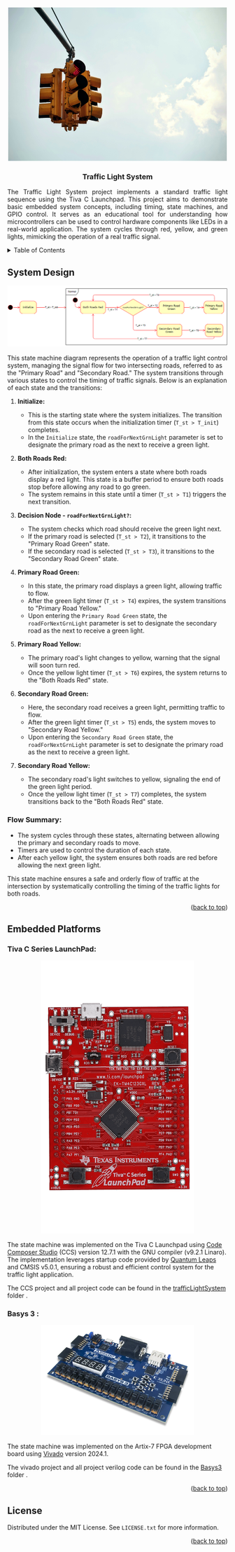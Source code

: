 <!-- 
*** This file was adapted from Best-README-Template by [othneildrew] (https://github.com/othneildrew/Best-README-Template)
*** Licensed under the MIT License
-->

<a id="readme-top"></a>


<!-- PROJECT SHIELDS -->
<!--
*** I'm using markdown "reference style" links for readability.
*** Reference links are enclosed in brackets [ ] instead of parentheses ( ).
*** See the bottom of this document for the declaration of the reference variables
*** for contributors-url, forks-url, etc. This is an optional, concise syntax you may use.
*** https://www.markdownguide.org/basic-syntax/#reference-style-links
-->

<!-- PROJECT LOGO -->
<br />
<div align="center">
  <a >
    <img src="images/trafficLight_logo.jpg" alt="Traffic Light Image" width="500" height="350">
  </a>

  <h3 align="center">Traffic Light System</h3>

  <p align="justify">
    The Traffic Light System project implements a standard traffic light sequence using the Tiva C Launchpad. This project aims to demonstrate basic embedded system concepts, including timing, state machines, and GPIO control. It serves as an educational tool for understanding how microcontrollers can be used to control hardware components like LEDs in a real-world application. The system cycles through red, yellow, and green lights, mimicking the operation of a real traffic signal.
    <br />
  </p>
</div>



<!-- TABLE OF CONTENTS -->
<details>
  <summary>Table of Contents</summary>
  <ol>
    <li>
      <a href="#system-design">System Design</a>
    </li>
    <li>
      <a href="#embedded-platforms">Embedded Platforms</a>
      <ul>
        <li><a href="#tiva-c-series-launchpad">Tiva C Series LaunchPad</a></li>
      </ul>
    </li>
    <li><a href="#license">License</a></li>
  </ol>
</details>



<!-- System Design -->
## System Design

<div align="center">
<a >
    <img src="images/trafficLight_stateMachinev100.png" alt="Traffic Light State Machine">
</a>
</div>

This state machine diagram represents the operation of a traffic light control system, managing the signal flow for two intersecting roads, referred to as the "Primary Road" and "Secondary Road." The system transitions through various states to control the timing of traffic signals. Below is an explanation of each state and the transitions:

1. **Initialize:**
   - This is the starting state where the system initializes. The transition from this state occurs when the initialization timer (`T_st > T_init`) completes.
   - In the `Initialize` state, the `roadForNextGrnLight` parameter is set to designate the primary road as the next to receive a green light.

2. **Both Roads Red:**
   - After initialization, the system enters a state where both roads display a red light. This state is a buffer period to ensure both roads stop before allowing any road to go green.
   - The system remains in this state until a timer (`T_st > T1`) triggers the next transition.

3. **Decision Node - `roadForNextGrnLight?`:**
   - The system checks which road should receive the green light next.
   - If the primary road is selected (`T_st > T2`), it transitions to the "Primary Road Green" state.
   - If the secondary road is selected (`T_st > T3`), it transitions to the "Secondary Road Green" state.

4. **Primary Road Green:**
   - In this state, the primary road displays a green light, allowing traffic to flow.
   - After the green light timer (`T_st > T4`) expires, the system transitions to "Primary Road Yellow."
   - Upon entering the `Primary Road Green` state, the `roadForNextGrnLight` parameter is set to designate the secondary road as the next to receive a green light.

5. **Primary Road Yellow:**
   - The primary road's light changes to yellow, warning that the signal will soon turn red.
   - Once the yellow light timer (`T_st > T6`) expires, the system returns to the "Both Roads Red" state.

6. **Secondary Road Green:**
   - Here, the secondary road receives a green light, permitting traffic to flow.
   - After the green light timer (`T_st > T5`) ends, the system moves to "Secondary Road Yellow."
   - Upon entering the `Secondary Road Green` state, the `roadForNextGrnLight` parameter is set to designate the primary road as the next to receive a green light.

7. **Secondary Road Yellow:**
   - The secondary road's light switches to yellow, signaling the end of the green light period.
   - Once the yellow light timer (`T_st > T7`) completes, the system transitions back to the "Both Roads Red" state.

### Flow Summary:
- The system cycles through these states, alternating between allowing the primary and secondary roads to move.
- Timers are used to control the duration of each state.
- After each yellow light, the system ensures both roads are red before allowing the next green light.

This state machine ensures a safe and orderly flow of traffic at the intersection by systematically controlling the timing of the traffic lights for both roads.

<p align="right">(<a href="#readme-top">back to top</a>)</p>

## Embedded Platforms

### Tiva C Series LaunchPad:

<div align="center">
<a >
    <img src="images/ek-tm4c123gxl-top.png" alt="Tiva C Series LaunchPad Board" width="350 height="350">
</a>
</div>

The state machine was implemented on the Tiva C Launchpad using [Code Composer Studio](https://www.ti.com/tool/CCSTUDIO) (CCS) version 12.7.1 with the GNU compiler (v9.2.1 Linaro). The implementation leverages startup code provided by [Quantum Leaps](https://www.state-machine.com/video-course) and CMSIS v5.0.1, ensuring a robust and efficient control system for the traffic light application.

The CCS project and all project code can be found in the [trafficLightSystem](./Tiva_C_Launchpad/trafficLightSystem/) folder .

### Basys 3 :

<div align="center">
<a >
    <img src="images/basys3.png" alt="Basys3 FPGA Development Board" width="350 height="350">
</a>
</div>

The state machine was implemented on the Artix-7 FPGA development board using [Vivado](https://www.xilinx.com/products/design-tools/vivado.html) version 2024.1.

The vivado project and all project verilog code can be found in the [Basys3](./Basys3) folder .


<p align="right">(<a href="#readme-top">back to top</a>)</p>

<!-- LICENSE -->
## License

Distributed under the MIT License. See `LICENSE.txt` for more information.

<p align="right">(<a href="#readme-top">back to top</a>)</p>

<!-- MARKDOWN LINKS & IMAGES -->
<!-- https://www.markdownguide.org/basic-syntax/#reference-style-links -->
[contributors-shield]: https://img.shields.io/github/contributors/othneildrew/Best-README-Template.svg?style=for-the-badge
[contributors-url]: https://github.com/othneildrew/Best-README-Template/graphs/contributors
[forks-shield]: https://img.shields.io/github/forks/othneildrew/Best-README-Template.svg?style=for-the-badge
[forks-url]: https://github.com/othneildrew/Best-README-Template/network/members
[stars-shield]: https://img.shields.io/github/stars/othneildrew/Best-README-Template.svg?style=for-the-badge
[stars-url]: https://github.com/othneildrew/Best-README-Template/stargazers
[issues-shield]: https://img.shields.io/github/issues/othneildrew/Best-README-Template.svg?style=for-the-badge
[issues-url]: https://github.com/othneildrew/Best-README-Template/issues
[license-shield]: https://img.shields.io/github/license/othneildrew/Best-README-Template.svg?style=for-the-badge
[license-url]: https://github.com/othneildrew/Best-README-Template/blob/master/LICENSE.txt
[linkedin-shield]: https://i.sstatic.net/gVE0j.png
[linkedin-url]: www.linkedin.com/in/munadirahmed
[product-screenshot]: images/screenshot.png
[Next.js]: https://img.shields.io/badge/next.js-000000?style=for-the-badge&logo=nextdotjs&logoColor=white
[Next-url]: https://nextjs.org/
[React.js]: https://img.shields.io/badge/React-20232A?style=for-the-badge&logo=react&logoColor=61DAFB
[React-url]: https://reactjs.org/
[Vue.js]: https://img.shields.io/badge/Vue.js-35495E?style=for-the-badge&logo=vuedotjs&logoColor=4FC08D
[Vue-url]: https://vuejs.org/
[Angular.io]: https://img.shields.io/badge/Angular-DD0031?style=for-the-badge&logo=angular&logoColor=white
[Angular-url]: https://angular.io/
[Svelte.dev]: https://img.shields.io/badge/Svelte-4A4A55?style=for-the-badge&logo=svelte&logoColor=FF3E00
[Svelte-url]: https://svelte.dev/
[Laravel.com]: https://img.shields.io/badge/Laravel-FF2D20?style=for-the-badge&logo=laravel&logoColor=white
[Laravel-url]: https://laravel.com
[Bootstrap.com]: https://img.shields.io/badge/Bootstrap-563D7C?style=for-the-badge&logo=bootstrap&logoColor=white
[Bootstrap-url]: https://getbootstrap.com
[JQuery.com]: https://img.shields.io/badge/jQuery-0769AD?style=for-the-badge&logo=jquery&logoColor=white
[JQuery-url]: https://jquery.com 
